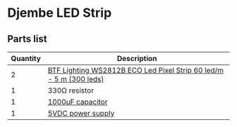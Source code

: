 # Djembe LED Strip

## Parts list

| Quantity | Description                                                                                                                                                                           |
| -------- | ------------------------------------------------------------------------------------------------------------------------------------------------------------------------------------- |
| 2        | [BTF Lighting WS2812B ECO Led Pixel Strip 60 led/m - 5 m (300 leds)](https://www.btf-lighting.com/collections/ws2812b-5v/products/ws2812b-eco-led-pixel-strip?variant=45647983673570) |
| 1        | 330Ω resistor                                                                                                                                                                         |
| 1        | [1000µF capacitor](https://mauser.pt/catalog/product_info.php?products_id=004-0174)                                                                                                   |
| 1        | [5VDC power supply](https://mauser.pt/catalog/product_info.php?cPath=23_2630_2638&products_id=035-3315)                                                                               |
